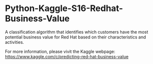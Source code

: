 # Python-Kaggle-S16-Redhat-Business-Value
A classification algorithm that identifies which customers have the most potential business value for Red Hat based on their characteristics and activities.

For more information, please vivit the Kaggle webpage:
https://www.kaggle.com/c/predicting-red-hat-business-value

